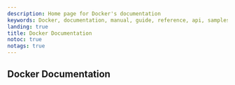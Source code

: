 ```yaml
---
description: Home page for Docker's documentation
keywords: Docker, documentation, manual, guide, reference, api, samples
landing: true
title: Docker Documentation
notoc: true
notags: true
---
```


## Docker Documentation